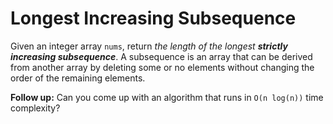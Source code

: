 # Longest Increasing Subsequence

Given an integer array `nums`, return _the length of the longest **strictly increasing
subsequence**_. A subsequence is an array that can be derived from another array by deleting some or no elements without changing the order of the remaining elements.

**Follow up:** Can you come up with an algorithm that runs in `O(n log(n))` time complexity?
